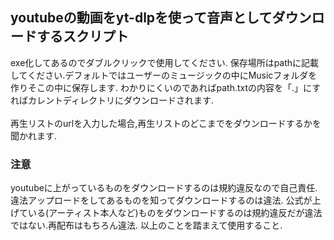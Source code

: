 ## youtubeの動画をyt-dlpを使って音声としてダウンロードするスクリプト
exe化してあるのでダブルクリックで使用してください. 
保存場所はpathに記載してください.デフォルトではユーザーのミュージックの中にMusicフォルダを作りそこの中に保存します.
わかりにくいのであればpath.txtの内容を「.」にすればカレントディレクトリにダウンロードされます. 
<br>
<br>
再生リストのurlを入力した場合,再生リストのどこまでをダウンロードするかを聞かれます. 

### 注意
youtubeに上がっているものをダウンロードするのは規約違反なので自己責任.  
違法アップロードをしてあるものを知ってダウンロードするのは違法. 
公式が上げている(アーティスト本人など)ものをダウンロードするのは規約違反だが違法ではない.再配布はもちろん違法. 
以上のことを踏まえて使用すること. 

